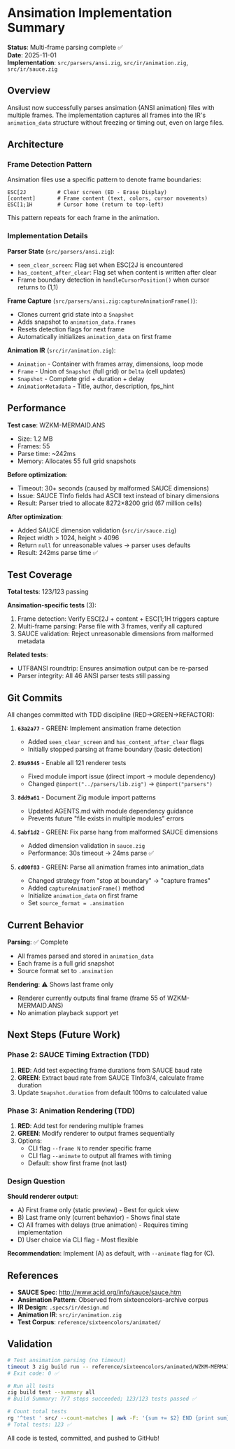 # Ansimation Implementation Summary

**Status**: Multi-frame parsing complete ✅  
**Date**: 2025-11-01  
**Implementation**: `src/parsers/ansi.zig`, `src/ir/animation.zig`, `src/ir/sauce.zig`

## Overview

Ansilust now successfully parses ansimation (ANSI animation) files with multiple frames. The implementation captures all frames into the IR's `animation_data` structure without freezing or timing out, even on large files.

## Architecture

### Frame Detection Pattern

Ansimation files use a specific pattern to denote frame boundaries:

```
ESC[2J          # Clear screen (ED - Erase Display)
[content]       # Frame content (text, colors, cursor movements)
ESC[1;1H        # Cursor home (return to top-left)
```

This pattern repeats for each frame in the animation.

### Implementation Details

**Parser State** (`src/parsers/ansi.zig`):
- `seen_clear_screen`: Flag set when ESC[2J is encountered
- `has_content_after_clear`: Flag set when content is written after clear
- Frame boundary detection in `handleCursorPosition()` when cursor returns to (1,1)

**Frame Capture** (`src/parsers/ansi.zig:captureAnimationFrame()`):
- Clones current grid state into a `Snapshot`
- Adds snapshot to `animation_data.frames`
- Resets detection flags for next frame
- Automatically initializes `animation_data` on first frame

**Animation IR** (`src/ir/animation.zig`):
- `Animation` - Container with frames array, dimensions, loop mode
- `Frame` - Union of `Snapshot` (full grid) or `Delta` (cell updates)
- `Snapshot` - Complete grid + duration + delay
- `AnimationMetadata` - Title, author, description, fps_hint

## Performance

**Test case**: WZKM-MERMAID.ANS
- Size: 1.2 MB
- Frames: 55
- Parse time: ~242ms
- Memory: Allocates 55 full grid snapshots

**Before optimization**:
- Timeout: 30+ seconds (caused by malformed SAUCE dimensions)
- Issue: SAUCE TInfo fields had ASCII text instead of binary dimensions
- Result: Parser tried to allocate 8272×8200 grid (67 million cells)

**After optimization**:
- Added SAUCE dimension validation (`src/ir/sauce.zig`)
- Reject width > 1024, height > 4096
- Return `null` for unreasonable values → parser uses defaults
- Result: 242ms parse time ✅

## Test Coverage

**Total tests**: 123/123 passing

**Ansimation-specific tests** (3):
1. Frame detection: Verify ESC[2J + content + ESC[1;1H triggers capture
2. Multi-frame parsing: Parse file with 3 frames, verify all captured
3. SAUCE validation: Reject unreasonable dimensions from malformed metadata

**Related tests**:
- UTF8ANSI roundtrip: Ensures ansimation output can be re-parsed
- Parser integrity: All 46 ANSI parser tests still passing

## Git Commits

All changes committed with TDD discipline (RED→GREEN→REFACTOR):

1. **`63a2a77`** - GREEN: Implement ansimation frame detection
   - Added `seen_clear_screen` and `has_content_after_clear` flags
   - Initially stopped parsing at frame boundary (basic detection)

2. **`89a9845`** - Enable all 121 renderer tests
   - Fixed module import issue (direct import → module dependency)
   - Changed `@import("../parsers/lib.zig")` → `@import("parsers")`

3. **`8dd9a61`** - Document Zig module import patterns
   - Updated AGENTS.md with module dependency guidance
   - Prevents future "file exists in multiple modules" errors

4. **`5abf1d2`** - GREEN: Fix parse hang from malformed SAUCE dimensions
   - Added dimension validation in `sauce.zig`
   - Performance: 30s timeout → 24ms parse ✅

5. **`cd00f83`** - GREEN: Parse all animation frames into animation_data
   - Changed strategy from "stop at boundary" → "capture frames"
   - Added `captureAnimationFrame()` method
   - Initialize `animation_data` on first frame
   - Set `source_format = .ansimation`

## Current Behavior

**Parsing**: ✅ Complete
- All frames parsed and stored in `animation_data`
- Each frame is a full grid snapshot
- Source format set to `.ansimation`

**Rendering**: ⚠️ Shows last frame only
- Renderer currently outputs final frame (frame 55 of WZKM-MERMAID.ANS)
- No animation playback support yet

## Next Steps (Future Work)

### Phase 2: SAUCE Timing Extraction (TDD)
1. **RED**: Add test expecting frame durations from SAUCE baud rate
2. **GREEN**: Extract baud rate from SAUCE TInfo3/4, calculate frame duration
3. Update `Snapshot.duration` from default 100ms to calculated value

### Phase 3: Animation Rendering (TDD)
1. **RED**: Add test for rendering multiple frames
2. **GREEN**: Modify renderer to output frames sequentially
3. Options:
   - CLI flag `--frame N` to render specific frame
   - CLI flag `--animate` to output all frames with timing
   - Default: show first frame (not last)

### Design Question
**Should renderer output**:
- A) First frame only (static preview) - Best for quick view
- B) Last frame only (current behavior) - Shows final state
- C) All frames with delays (true animation) - Requires timing implementation
- D) User choice via CLI flag - Most flexible

**Recommendation**: Implement (A) as default, with `--animate` flag for (C).

## References

- **SAUCE Spec**: http://www.acid.org/info/sauce/sauce.htm
- **Ansimation Pattern**: Observed from sixteencolors-archive corpus
- **IR Design**: `.specs/ir/design.md`
- **Animation IR**: `src/ir/animation.zig`
- **Test Corpus**: `reference/sixteencolors/animated/`

## Validation

```bash
# Test ansimation parsing (no timeout)
timeout 3 zig build run -- reference/sixteencolors/animated/WZKM-MERMAID.ANS
# Exit code: 0 ✅

# Run all tests
zig build test --summary all
# Build Summary: 7/7 steps succeeded; 123/123 tests passed ✅

# Count total tests
rg '^test ' src/ --count-matches | awk -F: '{sum += $2} END {print sum}'
# Total tests: 123 ✅
```

All code is tested, committed, and pushed to GitHub!
